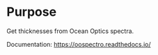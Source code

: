 
# Purpose

Get thicknesses from Ocean Optics spectra.

Documentation: https://oospectro.readthedocs.io/


